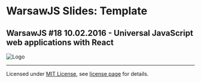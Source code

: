 # WarsawJS Slides: Template
## WarsawJS #18 10.02.2016 - Universal JavaScript web applications with React
![Logo](/pictures/logo/logo-light.png)

---
Licensed under [MIT License](http://en.wikipedia.org/wiki/MIT_License), see [license page](https://github.com/shower/shower/wiki/MIT-License) for details.
